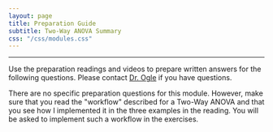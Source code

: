 ```yaml
---
layout: page
title: Preparation Guide
subtitle: Two-Way ANOVA Summary
css: "/css/modules.css"
---
```


----

<div class="alert alert-warning">
Use the preparation readings and videos to prepare written answers for the following questions. Please contact <a href="mailto:dogle@northland.edu">Dr. Ogle</a> if you have questions.
</div>

There are no specific preparation questions for this module. However, make sure that you read the "workflow" described for a Two-Way ANOVA and that you see how I implemented it in the three examples in the reading. You will be asked to implement such a workflow in the exercises.
